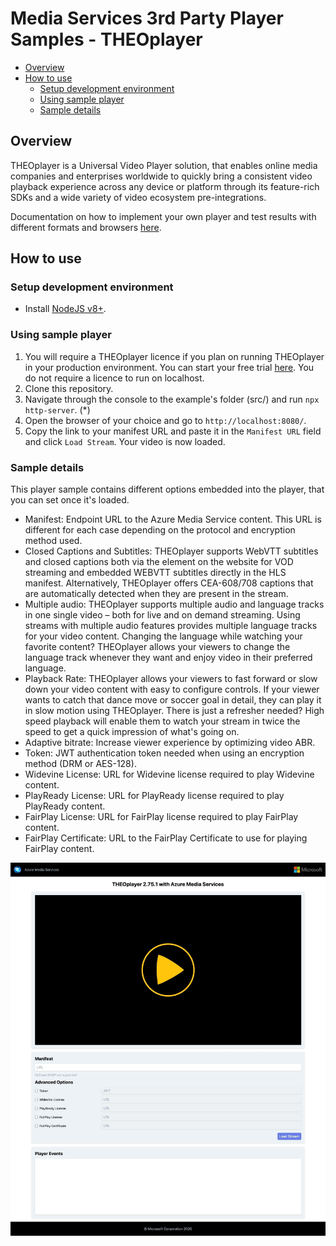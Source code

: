 # Media Services 3rd Party Player Samples - THEOplayer

- [Overview](#overview)
- [How to use](#how-to-use)
  - [Setup development environment](#setup-development-environment)
  - [Using sample player](#using-sample-player)
  - [Sample details](#sample-details)

## Overview

THEOplayer is a Universal Video Player solution, that enables online media companies and enterprises worldwide to quickly bring a consistent video playback experience across any device or platform through its feature-rich SDKs and a wide variety of video ecosystem pre-integrations.

Documentation on how to implement your own player and test results with different formats and browsers [here](../../docs/THEOplayer).

## How to use

### Setup development environment

- Install [NodeJS v8+](https://nodejs.org/en/download/ "NodeJS v8+").

### Using sample player

1. You will require a THEOplayer licence if you plan on running THEOplayer in your production environment. You can start your free trial [here](https://portal.theoplayer.com/). You do not require a licence to run on localhost.
2. Clone this repository.
3. Navigate through the console to the example's folder (src/) and run `npx http-server`. (*)
4. Open the browser of your choice and go to `http://localhost:8080/`.
5. Copy the link to your manifest URL and paste it in the `Manifest URL` field and click `Load Stream`. Your video is now loaded.

### Sample details

This player sample contains different options embedded into the player, that you can set once it's loaded.

- Manifest: Endpoint URL to the Azure Media Service content. This URL is different for each case depending on the protocol and encryption method used.
- Closed Captions and Subtitles: THEOplayer supports WebVTT subtitles and closed captions both via the <track> element on the website for VOD streaming and embedded WEBVTT subtitles directly in the HLS manifest. Alternatively, THEOplayer offers CEA-608/708 captions that are automatically detected when they are present in the stream.
- Multiple audio: THEOplayer supports multiple audio and language tracks in one single video – both for live and on demand streaming. Using streams with multiple audio features provides multiple language tracks for your video content. Changing the language while watching your favorite content? THEOplayer allows your viewers to change the language track whenever they want and enjoy video in their preferred language.
- Playback Rate: THEOplayer allows your viewers to fast forward or slow down your video content with easy to configure controls. If your viewer wants to catch that dance move or soccer goal in detail, they can play it in slow motion using THEOplayer. There is just a refresher needed? High speed playback will enable them to watch your stream in twice the speed to get a quick impression of what's going on.
- Adaptive bitrate: Increase viewer experience by optimizing video ABR.
- Token: JWT authentication token needed when using an encryption method (DRM or AES-128).
- Widevine License: URL for Widevine license required to play Widevine content.
- PlayReady License: URL for PlayReady license required to play PlayReady content.
- FairPlay License: URL for FairPlay license required to play FairPlay content.
- FairPlay Certificate: URL to the FairPlay Certificate to use for playing FairPlay content.

![THEOplayer Sample](../../docs/images/THEOplayer.jpg)
